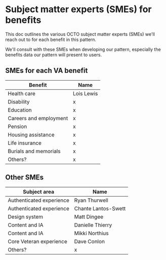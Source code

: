 # Subject matter experts (SMEs) for benefits
This doc outlines the various OCTO subject matter experts (SMEs) we'll reach out to for each benefit in this pattern. 

We'll consult with these SMEs when developing our pattern, especially the benefits data our pattern will present to users.

## SMEs for each VA benefit
|Benefit|Name|
|---|---|
|Health care|Lois Lewis|
|Disability|x|
|Education|x|
|Careers and employment|x|
|Pension|x|
|Housing assistance|x|
|Life insurance|x|
|Burials and memorials|x|
|Others?|x|

## Other SMEs
|Subject area|Name|
|---|---|
|Authenticated experience|Ryan Thurwell|
|Authenticated experience|Chante Lantos-Swett|
|Design system|Matt Dingee|
|Content and IA|Danielle Thierry|
|Content and IA|Mikki Northius|
|Core Veteran experience|Dave Conlon|
|Others?|x|
